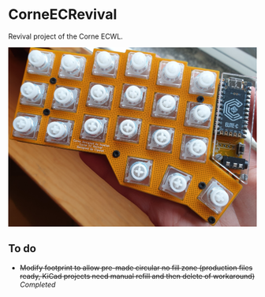 # CorneECRevival
 Revival project of the Corne ECWL.

![](https://github.com/Cipulot/CorneECRevival/blob/main/Docs/images/corne_hold.jpg?raw=true)

## To do
- ~~Modify footprint to allow pre-made circular no fill zone (production files ready, KiCad projects need manual refill and then delete of workaround)~~ *Completed*
